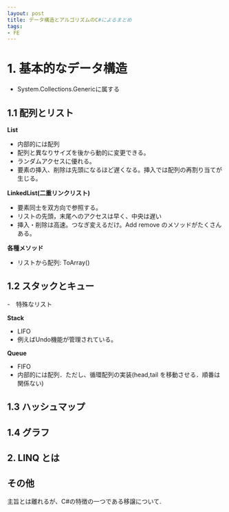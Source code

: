 ```yaml
---
layout: post
title: データ構造とアルゴリズムのC#によるまとめ 
tags: 
- FE 
---
```


<script src="https://cdn.mathjax.org/mathjax/latest/MathJax.js?config=TeX-AMS-MML_HTMLorMML" type="text/javascript"></script>



# 1.  基本的なデータ構造

- System.Collections.Genericに属する

## 1.1 配列とリスト


**List**<br>
- 内部的には配列
- 配列と異なりサイズを後から動的に変更できる。
- ランダムアクセスに優れる。
- 要素の挿入、削除は先頭になるほど遅くなる。挿入では配列の再割り当てが生じる。

**LinkedList(二重リンクリスト)**<br>
- 要素同士を双方向で参照する。
- リストの先頭，末尾へのアクセスは早く、中央は遅い
- 挿入・削除は高速。つなぎ変えるだけ。Add remove のメソッドがたくさんある。


**各種メソッド**
- リストから配列: ToArray()




## 1.2 スタックとキュー
-　特殊なリスト

**Stack**<br>
- LIFO
- 例えばUndo機能が管理されている。


**Queue**<br>
- FIFO 
- 内部的には配列．ただし、循環配列の実装(head,tail を移動させる．順番は関係ない)  


## 1.3 ハッシュマップ


## 1.4  グラフ 



## 2. LINQ とは







## その他
主旨とは離れるが、C#の特徴の一つである移譲について. 


